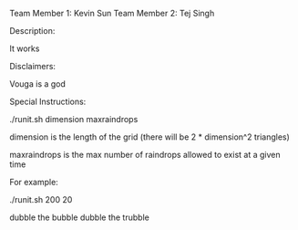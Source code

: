 Team Member 1: Kevin Sun
Team Member 2: Tej Singh

Description:

It works

Disclaimers:

Vouga is a god

Special Instructions:

./runit.sh dimension maxraindrops

dimension is the length of the grid (there will be 2 * dimension^2 triangles)

maxraindrops is the max number of raindrops allowed to exist
at a given time

For example:

./runit.sh 200 20

dubble the bubble dubble the trubble
